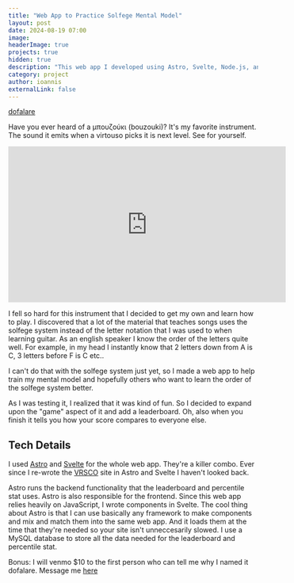 ```yaml
---
title: "Web App to Practice Solfege Mental Model"
layout: post
date: 2024-08-19 07:00
image: 
headerImage: true
projects: true
hidden: true
description: "This web app I developed using Astro, Svelte, Node.js, and MySQL deployed to a Linode instance and protected by CloudFlare helps music students hone their mental model of the solfege system."
category: project
author: ioannis
externalLink: false
---
```

[dofalare](https://dofalare.com) 

Have you ever heard of a μπουζούκι (bouzouki)? It's my favorite instrument. The sound it emits when a virtouso picks it is next level. See for yourself.

<iframe width="560" height="315" src="https://www.youtube.com/embed/QsTGcweJnd4?si=3ckZaWUgcKEcc19F&amp;start=22" title="YouTube video player" frameborder="0" allow="accelerometer; autoplay; clipboard-write; encrypted-media; gyroscope; picture-in-picture; web-share" referrerpolicy="strict-origin-when-cross-origin" allowfullscreen></iframe>

I fell so hard for this instrument that I decided to get my own and learn how to play. I discovered that a lot of the material that teaches songs uses the solfege system instead of the letter notation that I was used to when learning guitar. As an english speaker I know the order of the letters quite well. For example, in my head I instantly know that 2 letters down from A is C, 3 letters before F is C etc..

I can't do that with the solfege system just yet, so I made a web app to help train my mental model and hopefully others who want to learn the order of the solfege system better.

As I was testing it, I realized that it was kind of fun. So I decided to expand upon the "game" aspect of it and add a leaderboard. Oh, also when you finish it tells you how your score compares to everyone else.

## Tech Details
I used [Astro](https://astro.build) and [Svelte](https://svelte.dev) for the whole web app. They're a killer combo. Ever since I re-wrote the [VRSCO](https://vrsco.chat) site in Astro and Svelte I haven't looked back. 

Astro runs the backend functionality that the leaderboard and percentile stat uses. Astro is also responsible for the frontend. Since this web app relies heavily on JavaScript, I wrote components in Svelte. The cool thing about Astro is that I can use basically any framework to make components and mix and match them into the same web app. And it loads them at the time that they're needed so your site isn't unneccesarily slowed. I use a MySQL database to store all the data needed for the leaderboard and percentile stat.


Bonus: I will venmo $10 to the first person who can tell me why I named it dofalare. Message me [here](https://vrsco.chat/cachedchat/00000000-0000-0000-0000-000000000001)


